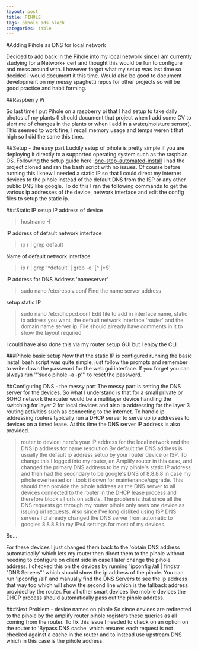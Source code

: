 ```yaml
---
layout: post
title: PIHOLE
tags: pihole ads block
categories: table
---
```


#Adding Pihole as DNS for local network

Decided to add back in the Pihole into my local network since I am currently studying for a Network+ cert and thought this would be fun to configure and mess around with. I however forgot what my setup was last time so decided I would document it this time. Would also be good to document development on my messy spaghetti repos for other projects so will be good practice and habit forming.

##Raspberry Pi

So last time I put Pihole on a raspberry pi that I had setup to take daily photos of my plants (I should document that project when I add some CV to alert me of changes in the plants or when I add in a water/moisture sensor). This seemed to work fine, I recall memory usage and temps weren't that high so I did the same this time.

##Setup - the easy part
Luckily setup of pihole is pretty simple if you are deploying it directly to a supported operating system such as the raspbian OS. Following the setup guide here :[one-step-automated-install](https://github.com/pi-hole/pi-hole/#one-step-automated-install) I had the project cloned and ran the bash script with no issues. Of course before running this I knew I needed a static IP so that I could direct my internet devices to the pihole instead of the default DNS from the ISP or any other public DNS like google. To do this I ran the following commands to get the various ip addresses of the device, network interface and edit the config files to setup the static ip.

###Static IP setup
IP address of device
>hostname -I

IP address of default network interface
>ip r | grep default

Name of default network interface
>ip r | grep '^default' | grep -o '[^ ]*$'

IP address for DNS Address 'nameserver'
>sudo nano /etc/resolv.conf
Find the name server address

setup static IP
>sudo nano /etc/dhcpcd.conf
Edit file to add in interface name, static ip address you want, the default network interface 'router' and the domain name server ip. File should already have comments in it to show the layout required

I could have also done this via my router setup GUI but I enjoy the CLI.

###Pihole basic setup
Now that the static IP is configured running the basic install bash script was quite simple, just follow the prompts and remember to write down the password for the web gui interface. If you forget you can always run '''sudo pihole -a -p''' to reset the password.

##Configuring DNS - the messy part
The messy part is setting the DNS server for the devices. So what I understand is that for a small private or SOHO network the router would be a multilayer device handling the switching for layer 2 for local devices and also ip addressing for the layer 3 routing activities such as connecting to the internet. To handle ip addressing routers typically run a DHCP server to serve up ip addresses to devices on a timed lease. At this time the DNS server IP address is also provided.
>router to device: here's your IP address for the local network and the DNS ip address for name resolution
By default the DNS address is usually the default ip address setup by your router device or ISP. To change this I logged into my router, an Amplify router in this case, and changed the primary DNS address to be my pihole's static IP address and then had the secondary to be google's DNS of 8.8.8.8 in case my pihole overheated or I took it down for maintenance/upgrade. This should then provide the pihole address as the DNS server to all devices connected to the router in the DHCP lease process and therefore block all urls on adlists. The problem is that since all the DNS requests go through my router pihole only sees one device as issuing url requests. Also since I've long disliked using ISP DNS servers I'd already changed the DNS server from automatic to googles 8.8.8.8 in my IPv4 settings for most of my devices. 

So...

For these devices I just changed them back to the 'obtain DNS address automatically' which lets my router then direct them to the pihole without needing to configure on client side in case I later change the pihole address. I checked this on the devices by running 'ipconfig /all | findstr "DNS Servers"' which should show the ip address of the pihole. You can run 'ipconfig /all' and manually find the DNS Servers to see the ip address that way too which will show the second line which is the fallback address provided by the router. For all other smart devices like mobile devices the DHCP process should automatically pass out the pihole address.

###Next Problem - device names on pihole
So since devices are redirected to the pihole by the amplify router pihole registers these queries as all coming from the router. To fix this issue I needed to check on an option on the router to 'Bypass DNS cache' which ensures each request is not checked against a cache in the router and to instead use upstream DNS which in this case is the pihole address.








